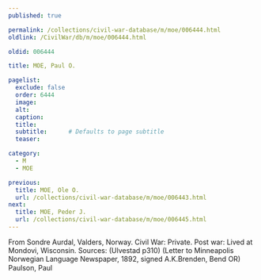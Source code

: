 ```yaml
---
published: true

permalink: /collections/civil-war-database/m/moe/006444.html
oldlink: /CivilWar/db/m/moe/006444.html

oldid: 006444

title: MOE, Paul O.

pagelist:
  exclude: false
  order: 6444
  image: 
  alt:
  caption:
  title:
  subtitle:      # Defaults to page subtitle
  teaser:

category: 
  - M 
  - MOE

previous:
  title: MOE, Ole O.
  url: /collections/civil-war-database/m/moe/006443.html  
next:
  title: MOE, Peder J.
  url: /collections/civil-war-database/m/moe/006445.html   
---
```

From Sondre Aurdal, Valders, Norway. Civil War: Private. Post war: Lived at Mondovi, Wisconsin. Sources: (Ulvestad p310) (Letter to Minneapolis Norwegian Language Newspaper, 1892, signed A.K.Brenden, Bend OR) &#147;Paulson, Paul&#148;